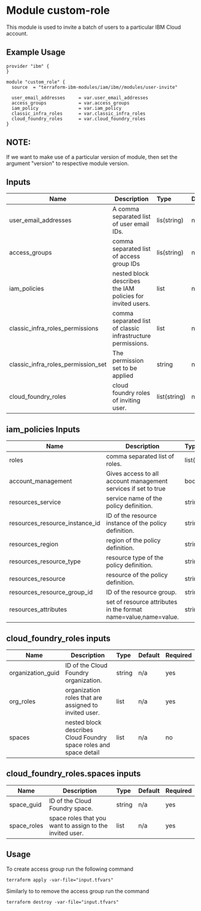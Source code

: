 # Module custom-role

This module is used to invite a batch of users to a particular IBM Cloud account.

## Example Usage
```
provider "ibm" {
}

module "custom_role" {
  source  = "terraform-ibm-modules/iam/ibm//modules/user-invite"
 
  user_email_addresses     = var.user_email_addresses
  access_groups            = var.access_groups
  iam_policy               = var.iam_policy 
  classic_infra_roles      = var.classic_infra_roles
  cloud_foundry_roles      = var.cloud_foundry_roles
}

```

## NOTE: 

If we want to make use of a particular version of module, then set the argument "version" to respective module version.

## Inputs

| Name                                        | Description                                                      | Type         | Default | Required |
|---------------------------------------------|------------------------------------------------------------------|:-------------|:------- |:---------|
| user_email_addresses                        | A comma separated list of user email IDs.                        | lis(string)  | n/a     | yes      |
| access_groups                               | comma separated list of access group IDs                         | lis(string)  | n/a     | no       |
| iam_policies                                | nested block describes the IAM policies for invited users.       | list         | n/a     | no       |
| classic_infra_roles_permissions             | comma separated list of classic infrastructure permissions.      | list         | n/a     | no       |
| classic_infra_roles_permission_set          | The permission set to be applied                                 | string       | n/a     | no       |
| cloud_foundry_roles                         | cloud foundry roles of inviting user.                            | list(string) | n/a     | no       |


## iam_policies Inputs

| Name                                        | Description                                                      | Type         | Default | Required |
|---------------------------------------------|------------------------------------------------------------------|:-------------|:------- |:---------|
| roles                                       | comma separated list of roles.                                   | list(string) | n/a     | yes      |
| account_management                          | Gives access to all account management services if set to true   | boolean      | n/a     | no       |
| resources_service                           | service name of the policy definition.                           | string       | n/a     | no       |
| resources_resource_instance_id              | ID of the resource instance of the policy definition.            | string       | n/a     | no       |
| resources_region                            | region of the policy definition.                                 | string       | n/a     | no       |
| resources_resource_type                     | resource type of the policy definition.                          | string       | n/a     | no       |
| resources_resource                          | resource of the policy definition.                               | string       | n/a     | no       |
| resources_resource_group_id                 | ID of the resource group.                                        | string       | n/a     | no       |
| resources_attributes                        | set of resource attributes in the format name=value,name=value.  | string       | n/a     | no       |

## cloud_foundry_roles inputs
| Name                                        | Description                                                      | Type         | Default | Required |
|---------------------------------------------|------------------------------------------------------------------|:-------------|:------- |:---------|
| organization_guid                           | ID of the Cloud Foundry organization.                            | string       | n/a     | yes      |
| org_roles                                   | organization roles that are assigned to invited user.            | list         | n/a     | yes      |
| spaces                                      | nested block describes Cloud Foundry space roles and space detail| list         | n/a     | no       |

## cloud_foundry_roles.spaces inputs
| Name                                        | Description                                                      | Type         | Default | Required |
|---------------------------------------------|------------------------------------------------------------------|:-------------|:------- |:---------|
| space_guid                                  | ID of the Cloud Foundry space.                                   | string       | n/a     | yes      |
| space_roles                                 | space roles that you want to assign to the invited user.         | list         | n/a     | yes      |

## Usage

To create access group run the following command

  `terraform apply -var-file="input.tfvars"`

Similarly to to remove the access group run the command

   `terraform destroy -var-file="input.tfvars"`

   